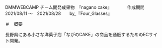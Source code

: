 DMMWEBCAMP チーム開発成果物　『nagano cake』　　　　作成期間　2021/08/11 〜　2021/08/28　　by_『Four_Glasses』

＃　概要

長野県にある小さな洋菓子店「ながのCAKE」の商品を通販するためのECサイト開発。

